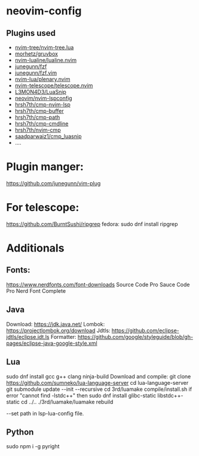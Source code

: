 # neovim-config

## Plugins used
- [nvim-tree/nvim-tree.lua](https://github.com/nvim-tree/nvim-tree.lua) 
- [morhetz/gruvbox](https://github.com/morhetz/gruvbox) 
- [nvim-lualine/lualine.nvim](https://github.com/nvim-lualine/lualine.nvim) 
- [junegunn/fzf](https://github.com/junegunn/fzf) 
- [junegunn/fzf.vim](https://github.com/junegunn/fzf.vim) 
- [nvim-lua/plenary.nvim](https://github.com/nvim-lua/plenary.nvim) 
- [nvim-telescope/telescope.nvim](https://github.com/nvim-telescope/telescope.nvim) 
- [L3MON4D3/LuaSnip](https://github.com/L3MON4D3/LuaSnip) 
- [neovim/nvim-lspconfig](https://github.com/neovim/nvim-lspconfig)
- [hrsh7th/cmp-nvim-lsp](https://github.com/hrsh7th/cmp-nvim-lsp)
- [hrsh7th/cmp-buffer](https://github.com/hrsh7th/cmp-buffer)
- [hrsh7th/cmp-path](https://github.com/hrsh7th/cmp-path)
- [hrsh7th/cmp-cmdline](https://github.com/hrsh7th/cmp-cmdline)
- [hrsh7th/nvim-cmp](https://github.com/hrsh7th/nvim-cmp)
- [saadparwaiz1/cmp_luasnip](https://github.com/saadparwaiz1/cmp_luasnip)
- ....

# Plugin manger:
https://github.com/junegunn/vim-plug

# For telescope:
https://github.com/BurntSushi/ripgrep
fedora: sudo dnf install ripgrep

# Additionals

## Fonts:
https://www.nerdfonts.com/font-downloads
Source Code Pro
Sauce Code Pro Nerd Font Complete

## Java
Download: https://jdk.java.net/
Lombok: https://projectlombok.org/download
Jdtls: https://github.com/eclipse-jdtls/eclipse.jdt.ls
Formatter: https://github.com/google/styleguide/blob/gh-pages/eclipse-java-google-style.xml
## Lua
sudo dnf install gcc g++ clang ninja-build
Download and compile:
git clone https://github.com/sumneko/lua-language-server
cd lua-language-server 
git submodule update --init --recursive
cd 3rd/luamake
compile/install.sh
if error "cannot find -lstdc++" then sudo dnf install glibc-static libstdc++-static 
cd ../..
./3rd/luamake/luamake rebuild

--set path in lsp-lua-config file.

## Python
sudo npm i -g pyright

